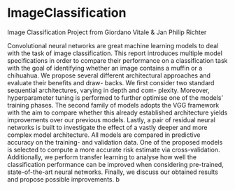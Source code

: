 # ImageClassification
Image Classification Project from Giordano Vitale &amp; Jan Philip Richter



Convolutional neural networks are great machine learning models to deal with the task of
image classification. This report introduces multiple model specifications in order to compare
their performance on a classification task with the goal of identifying whether an image contains
a muffin or a chihuahua.
We propose several different architectural approaches and evaluate their benefits and draw-
backs. We first consider two standard sequential architectures, varying in depth and com-
plexity. Moreover, hyperparameter tuning is performed to further optimise one of the models’
training phases. The second family of models adopts the VGG framework with the aim to
compare whether this already established architecture yields improvements over our previous
models. Lastly, a pair of residual neural networks is built to investigate the effect of a vastly
deeper and more complex model architecture. All models are compared in predictive accuracy
on the training- and validation data. One of the proposed models is selected to compute a
more accurate risk estimate via cross-validation.
Additionally, we perform transfer learning to analyse how well the classification performance
can be improved when considering pre-trained, state-of-the-art neural networks.
Finally, we discuss our obtained results and propose possible improvements.
b
